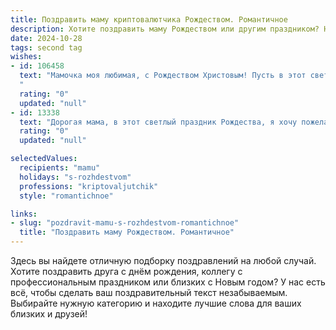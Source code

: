 ```yaml
---
title: Поздравить маму криптовалютчика Рождеством. Романтичное
description: Хотите поздравить маму Рождеством или другим праздником? Наш ИИ создаст незабываемое поздравление, а вы обязательно выделитесь среди других.  
date: 2024-10-28
tags: second tag
wishes:
- id: 106458
  text: "Мамочка моя любимая, с Рождеством Христовым! Пусть в этот светлый праздник в твоём сердце воцарится такой же покой и тепло, как в уютном рождественском доме.  Пусть твоя жизнь будет наполнена радостью и счастьем, а все твои труды, даже связанные с непростым миром криптовалют, принесут тебе заслуженное вознаграждение и душевное удовлетворение.  Я люблю тебя больше всего на свете!
  "
  rating: "0"
  updated: "null"
- id: 13338
  text: "Дорогая мама, в этот светлый праздник Рождества, я хочу пожелать тебе нескончаемого счастья и тепла. Пусть каждый день будет наполнен радостью и любовью, которую ты так щедро даришь нам. Твоя мудрость и поддержка, как криптовалюты, неизменно растут в цене, и я благодарен тебе за каждый момент, проведенный вместе. Пусть это Рождество принесет тебе столько же радости, сколько ты даришь другим. С любовью и благодарностью, твой сын."
  rating: "0"
  updated: "null"

selectedValues:
  recipients: "mamu"
  holidays: "s-rozhdestvom"
  professions: "kriptovaljutchik"
  style: "romantichnoe"

links:
- slug: "pozdravit-mamu-s-rozhdestvom-romantichnoe"
  title: "Поздравить маму Рождеством. Романтичное"
---
```


Здесь вы найдете отличную подборку поздравлений на любой случай.
Хотите поздравить друга с днём рождения, коллегу с профессиональным праздником или близких с Новым годом? У нас есть всё, чтобы сделать ваш поздравительный текст незабываемым. Выбирайте нужную категорию и находите лучшие слова для ваших близких и друзей!
